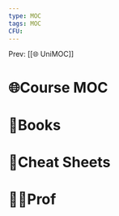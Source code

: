 ```yaml
---
type: MOC
tags: MOC 
CFU: 
---
```


Prev: [[🌐 UniMOC]]

# 🌐Course MOC






# 📒Books






# 📄Cheat Sheets






# 👨‍🏫Prof






